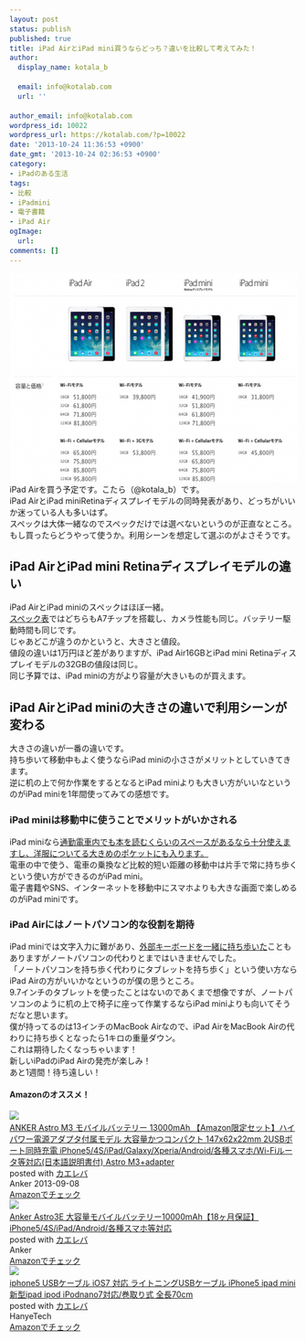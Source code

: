 ```yaml
---
layout: post
status: publish
published: true
title: iPad AirとiPad mini買うならどっち？違いを比較して考えてみた！
author:
  display_name: kotala_b

  email: info@kotalab.com
  url: ''

author_email: info@kotalab.com
wordpress_id: 10022
wordpress_url: https://kotalab.com/?p=10022
date: '2013-10-24 11:36:53 +0900'
date_gmt: '2013-10-24 02:36:53 +0900'
category:
- iPadのある生活
tags:
- 比較
- iPadmini
- 電子書籍
- iPad Air
ogImage:
  url:
comments: []
---
```

<p><img src="/wp-content/uploads/ipadaircompareipadmini_131024-546x365.png" alt="ipadaircompareipadmini_131024" width="546" height="365" class="alignnone size-large wp-image-10027" /><br />
iPad Airを買う予定です。こたら（@kotala_b）です。<br />
iPad AirとiPad miniRetinaディスプレイモデルの同時発表があり、どっちがいいか迷っている人も多いはず。<br />
スペックは大体一緒なのでスペックだけでは選べないというのが正直なところ。<br />
もし買ったらどうやって使うか。利用シーンを想定して選ぶのがよさそうです。<br />
</p>
<!--more-->
<h2>iPad AirとiPad mini Retinaディスプレイモデルの違い</h2>
<p>iPad AirとiPad miniのスペックはほぼ一緒。<br />
<a href="https://www.apple.com/jp/ipad/compare/" target="_blank">スペック表</a>ではどちらもA7チップを搭載し、カメラ性能も同じ。バッテリー駆動時間も同じです。<br />
じゃあどこが違うのかというと、大きさと値段。<br />
値段の違いは1万円ほど差がありますが、iPad Air16GBとiPad mini Retinaディスプレイモデルの32GBの値段は同じ。<br />
同じ予算では、iPad miniの方がより容量が大きいものが買えます。</p>
<h2>iPad AirとiPad miniの大きさの違いで利用シーンが変わる</h2>
<p>大きさの違いが一番の違いです。<br />
持ち歩いて移動中もよく使うならiPad miniの小ささがメリットとしていきてきます。<br />
逆に机の上で何か作業をするとなるとiPad miniよりも大きい方がいいなというのがiPad miniを1年間使ってみての感想です。</p>
<h3>iPad miniは移動中に使うことでメリットがいかされる</h3>
<p>iPad miniなら<a href="/ipadmini-train" title="iPadminiを通勤途中に使ってみた！実際に使ってみないとわからなかったこと！" target="_blank">通勤電車内でも本を読むくらいのスペースがあるなら十分使えますし、洋服についてる大きめのポケットにも入ります。</a><br />
電車の中で使う、電車の乗換など比較的短い距離の移動中は片手で常に持ち歩くという使い方ができるのがiPad mini。<br />
電子書籍やSNS、インターネットを移動中にスマホよりも大きな画面で楽しめるのがiPad miniです。</p>
<h3>iPad Airにはノートパソコン的な役割を期待</h3>
<p>iPad miniでは文字入力に難があり、<a href="/ipad-mini-keybord-bt" title="iPadmini用のBluetoothキーボードを購入！" target="_blank">外部キーボードを一緒に持ち歩いた</a>こともありますがノートパソコンの代わりとまではいきませんでした。<br />
「ノートパソコンを持ち歩く代わりにタブレットを持ち歩く」という使い方ならiPad Airの方がいいかなというのが僕の思うところ。<br />
9.7インチのタブレットを使ったことはないのであくまで想像ですが、ノートパソコンのように机の上で椅子に座って作業するならiPad miniよりも向いてそうだなと思います。<br />
僕が持ってるのは13インチのMacBook Airなので、iPad AirをMacBook Airの代わりに持ち歩くとなったら1キロの重量ダウン。<br />
これは期待したくなっちゃいます！<br />
新しいiPadのiPad Airの発売が楽しみ！<br />
あと1週間！待ち遠しい！</p>
<h4 class="aam">Amazonのオススメ！</h4>
<div class="kaerebalink-box">
<div class="kaerebalink-image"><a href="https://www.amazon.co.jp/exec/obidos/ASIN/B00DQ7590A/same-22/ref=nosim/" rel="nofollow" target="_blank"><img src="https://images-fe.ssl-images-amazon.com/images/I/31WYFpQFvIL._SL160_.jpg" style="border: none;" /></a></div>
<div class="kaerebalink-info">
<div class="kaerebalink-name"><a href="https://www.amazon.co.jp/exec/obidos/ASIN/B00DQ7590A/same-22/ref=nosim/" rel="nofollow" target="_blank">ANKER Astro M3 モバイルバッテリー 13000mAh 【Amazon限定セット】ハイパワー電源アダプタ付属モデル 大容量かつコンパクト 147x62x22mm 2USBポート同時充電 iPhone5/4S/iPad/Galaxy/Xperia/Android/各種スマホ/Wi-Fiルータ等対応(日本語説明書付) Astro M3+adapter</a>
<div class="kaerebalink-powered-date">posted with <a href="https://kaereba.com" rel="nofollow" target="_blank">カエレバ</a></div>
</div>
<div class="kaerebalink-detail"> Anker 2013-09-08    </div>
<div class="kaerebalink-link1">
<div class="shoplinkamazon"><a href="https://www.amazon.co.jp/gp/search?keywords=x62x22mm%20iPhone5%2F4S%2FiPad%2FGalaxy%2FXperia%2FAndroid&__mk_ja_JP=%83J%83%5E%83J%83i&tag=same-22" rel="nofollow" target="_blank" title="アマゾン" >Amazonでチェック</a></div>
</div>
</div>
<div class="booklink-footer"></div>
</div>
<div class="kaerebalink-box">
<div class="kaerebalink-image"><a href="https://www.amazon.co.jp/exec/obidos/ASIN/B007RAC7BQ/same-22/ref=nosim/" rel="nofollow" target="_blank"><img src="https://images-fe.ssl-images-amazon.com/images/I/31fa5jspjEL._SL160_.jpg" style="border: none;" /></a></div>
<div class="kaerebalink-info">
<div class="kaerebalink-name"><a href="https://www.amazon.co.jp/exec/obidos/ASIN/B007RAC7BQ/same-22/ref=nosim/" rel="nofollow" target="_blank">Anker Astro3E 大容量モバイルバッテリー10000mAh【18ヶ月保証】iPhone5/4S/iPad/Android/各種スマホ等対応</a>
<div class="kaerebalink-powered-date">posted with <a href="https://kaereba.com" rel="nofollow" target="_blank">カエレバ</a></div>
</div>
<div class="kaerebalink-detail"> Anker     </div>
<div class="kaerebalink-link1">
<div class="shoplinkamazon"><a href="https://www.amazon.co.jp/gp/search?keywords=Astro3E%20iPhone5%2F4S%2FiPad%2FAndroid&__mk_ja_JP=%83J%83%5E%83J%83i&tag=same-22" rel="nofollow" target="_blank" title="アマゾン" >Amazonでチェック</a></div>
</div>
</div>
<div class="booklink-footer"></div>
</div>
<div class="kaerebalink-box">
<div class="kaerebalink-image"><a href="https://www.amazon.co.jp/exec/obidos/ASIN/B00DE4TFRI/same-22/ref=nosim/" rel="nofollow" target="_blank"><img src="https://images-fe.ssl-images-amazon.com/images/I/51U75iKot8L._SL160_.jpg" style="border: none;" /></a></div>
<div class="kaerebalink-info">
<div class="kaerebalink-name"><a href="https://www.amazon.co.jp/exec/obidos/ASIN/B00DE4TFRI/same-22/ref=nosim/" rel="nofollow" target="_blank">iphone5 USBケーブル iOS7 対応 ライトニングUSBケーブル iPhone5 ipad mini 新型ipad ipod iPodnano7対応/巻取り式 全長70cm</a>
<div class="kaerebalink-powered-date">posted with <a href="https://kaereba.com" rel="nofollow" target="_blank">カエレバ</a></div>
</div>
<div class="kaerebalink-detail"> HanyeTech     </div>
<div class="kaerebalink-link1">
<div class="shoplinkamazon"><a href="https://www.amazon.co.jp/gp/search?keywords=iPhone5%20ipad%20mini%20%90V%8C%5Eipad%20ipod%20iPodnano7%91%CE%89%9E&__mk_ja_JP=%83J%83%5E%83J%83i&tag=same-22" rel="nofollow" target="_blank" title="アマゾン" >Amazonでチェック</a></div>
</div>
</div>
<div class="booklink-footer"></div>
</div>

